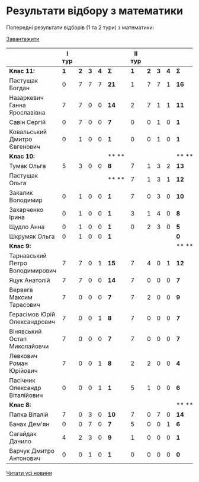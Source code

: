 # Результати відбору з математики

Попередні результати відборів (1 та 2 тури) з математики:

[Завантажити](/files/blog/результати-відбору-з-математики/результати-відборів_2015.xlsx)


|                                 | I тур |       |       |       |        | II тур |       |       |       |        |            |
| ------------------------------- | ----- | ----- | ----- | ----- | ------ | ------ | ----- | ----- | ----- | ------ | ---------- |
|          **Клас 11:**           | **1** | **2** | **3** | **4** | **Σ**  | **1**  | **2** | **3** | **4** | **Σ**  | **I + II** |
|         Пастущак Богдан         |   0   |   7   |   7   |   7   | **21** |   1    |   7   |   7   |   1   | **16** |   **37**   |
|  Назаркевич Ганна Ярославівна   |   7   |   7   |   0   |   0   | **14** |   2    |   7   |   1   |   1   | **11** |   **25**   |
|          Савін Сергій           |   0   |   7   |   0   |   0   | **7**  |   0    |   0   |   1   |   0   | **1**  |   **8**    |
|  Ковальський Дмитро Євгенович   |   0   |   1   |   0   |   0   | **1**  |   0    |   0   |   1   |   0   | **1**  |   **2**    |
|          **Клас 10:**           |       |       |       |       | ** **  |        |       |       |       | ** **  |   ** **    |
|           Тумак Ольга           |   5   |   3   |   0   |   0   | **8**  |   7    |   1   |   3   |   2   | **13** |   **21**   |
|         Пастущак Ольга          |       |       |       |       | ** **  |   7    |   1   |   3   |   1   | **12** |   **12**   |
|        Закалик Володимир        |   0   |   1   |   0   |   0   | **1**  |   7    |   0   |   3   |   0   | **10** |   **11**   |
|        Захарченко Ірина         |   0   |   1   |   0   |   0   | **1**  |   3    |   1   |   4   |   0   | **8**  |   **9**    |
|           Щудло Анна            |   0   |   1   |   0   |   0   | **1**  |   0    |   2   |   3   |   0   | **5**  |   **6**    |
|          Шкрумяк Ольга          |   0   |   1   |   0   |   0   | **1**  |        |       |       |       | **0**  |   **1**    |
|           **Клас 9:**           |       |       |       |       |        |        |       |       |       | ** **  |   ** **    |
| Тарнавський Петро Володимирович |   7   |   7   |   0   |   1   | **15** |   7    |   4   |   0   |   1   | **12** |   **27**   |
|          Яцук Анатолій          |   7   |   7   |   0   |   0   | **14** |   7    |   0   |   0   |   0   | **7**  |   **21**   |
|    Вервега Максим Тарасович     |   7   |   0   |   0   |   0   | **7**  |   7    |   2   |   0   |   0   | **9**  |   **16**   |
|  Герасімов Юрій Олександрович   |   7   |   0   |   0   |   1   | **8**  |   7    |   0   |   0   |   0   | **7**  |   **15**   |
|  Вінявський Остап Миколайовчи   |   7   |   0   |   0   |   0   | **7**  |   7    |   0   |   0   |   0   | **7**  |   **14**   |
|     Левкович Роман Юрійович     |   7   |   0   |   0   |   1   | **8**  |   2    |   2   |   0   |   0   | **4**  |   **12**   |
| Пасічник Олександр Віталійович  |   0   |   0   |   0   |   1   | **1**  |   5    |   1   |   0   |   0   | **6**  |   **7**    |
|           **Клас 8:**           |       |       |       |       |        |        |       |       |       | ** **  |   ** **    |
|          Папка Віталій          |   7   |   0   |   3   |   0   | **10** |   7    |   0   |   7   |   0   | **14** |   **24**   |
|          Банах Дем'ян           |   0   |   0   |   7   |   0   | **7**  |   5    |   0   |   0   |   1   | **6**  |   **13**   |
|         Сагайдак Данило         |   4   |   2   |   3   |   0   | **9**  |   1    |   0   |   0   |   0   | **1**  |   **10**   |
|     Варчук Дмитро Антонович     |   0   |   0   |   1   |   0   | **1**  |   0    |   0   |   0   |   0   | **0**  |   **1**    |




[Читати усі новини](/news)

